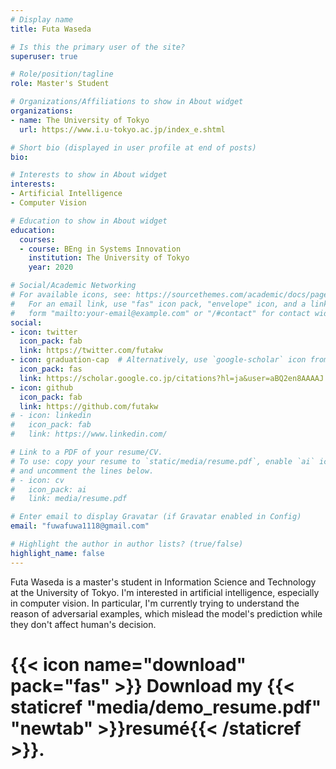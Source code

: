 ```yaml
---
# Display name
title: Futa Waseda

# Is this the primary user of the site?
superuser: true

# Role/position/tagline
role: Master's Student 

# Organizations/Affiliations to show in About widget
organizations:
- name: The University of Tokyo
  url: https://www.i.u-tokyo.ac.jp/index_e.shtml

# Short bio (displayed in user profile at end of posts)
bio: 

# Interests to show in About widget
interests:
- Artificial Intelligence
- Computer Vision

# Education to show in About widget
education:
  courses:
  - course: BEng in Systems Innovation
    institution: The University of Tokyo
    year: 2020

# Social/Academic Networking
# For available icons, see: https://sourcethemes.com/academic/docs/page-builder/#icons
#   For an email link, use "fas" icon pack, "envelope" icon, and a link in the
#   form "mailto:your-email@example.com" or "/#contact" for contact widget.
social:
- icon: twitter
  icon_pack: fab
  link: https://twitter.com/futakw
- icon: graduation-cap  # Alternatively, use `google-scholar` icon from `ai` icon pack
  icon_pack: fas
  link: https://scholar.google.co.jp/citations?hl=ja&user=aBQ2en8AAAAJ
- icon: github
  icon_pack: fab
  link: https://github.com/futakw
# - icon: linkedin
#   icon_pack: fab
#   link: https://www.linkedin.com/

# Link to a PDF of your resume/CV.
# To use: copy your resume to `static/media/resume.pdf`, enable `ai` icons in `params.toml`, 
# and uncomment the lines below.
# - icon: cv
#   icon_pack: ai
#   link: media/resume.pdf

# Enter email to display Gravatar (if Gravatar enabled in Config)
email: "fuwafuwa1118@gmail.com"

# Highlight the author in author lists? (true/false)
highlight_name: false
---
```


Futa Waseda is a master's student in Information Science and Technology at the University of Tokyo. I'm interested in artificial intelligence, especially in computer vision. In particular, I'm currently trying to understand the reason of adversarial examples, which mislead the model's prediction while they don't affect human's decision.   

# {{< icon name="download" pack="fas" >}} Download my {{< staticref "media/demo_resume.pdf" "newtab" >}}resumé{{< /staticref >}}.
